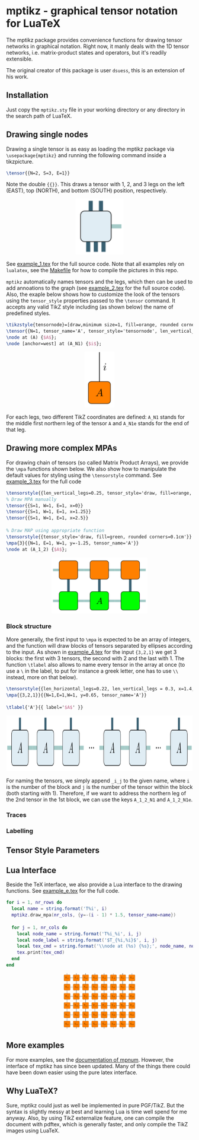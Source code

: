 mptikz - graphical tensor notation for LuaTeX
=============================================

The mptikz package provides convenience functions for drawing tensor networks in graphical notation.
Right now, it manly deals with the 1D tensor networks, i.e. matrix-product states and operators, but it's readily extensible.

The original creator of this package is user `dsuess`, this is an extension of his work.


## Installation

Just copy the `mptikz.sty` file in your working directory or any directory in the search path of LuaTeX.

## Drawing single nodes

Drawing a single tensor is as easy as loading the mptikz package via `\usepackage{mptikz}` and running the following command inside a tikzpicture.

```latex
\tensor{{N=2, S=3, E=1}}
```

Note the double `{{}}`.
This draws a tensor with 1, 2, and 3 legs on the left (EAST), top (NORTH), and bottom (SOUTH) position, respectively.

<p align='center'>
	<img height='150' src='img/example_1.svg'>
</p>

See [example_1.tex](example_1.tex) for the full source code.
Note that all examples rely on `lualatex`, see the [Makefile](Makefile) for how to compile the pictures in this repo.

`mptikz` automatically names tensors and the legs, which then can be used to add annoations to the graph (see [example_2.tex](example_2.tex) for the full source code).
Also, the exaple below shows how to customize the look of the tensors using the `tensor_style` properties passed to the `\tensor` command.
It accepts any valid TikZ style including (as shown below) the name of predefined styles.

```latex
\tikzstyle{tensornode}=[draw,minimum size=1, fill=orange, rounded corners=0.1cm]
\tensor{{N=1, tensor_name='A', tensor_style='tensornode', len_vertical_legs=1, leg_style='line width= .2mm', leg_color_NS='black'}}
\node at (A) {$A$};
\node [anchor=west] at (A_N1) {$i$};
```

<p align='center'>
	<img height='150' src='img/example_2.svg'>
</p>

For each legs, two different TikZ coordinates are defined:
`A_N1` stands for the middle first northern leg of the tensor `A` and `A_N1e` stands for the end of that leg.

## Drawing more complex MPAs

For drawing chain of tensors (so called Matrix Product Arrays), we provide the `\mpa` functions shown below.
We also show how to manipulate the default values for styling using the `\tensorstyle` command.
See [example_3.tex](example_3.tex) for the full code

```latex
\tensorstyle{{len_vertical_legs=0.25, tensor_style='draw, fill=orange, rounded corners=0.1cm'}}
% Draw MPA manually
\tensor{{S=1, W=1, E=1, x=0}}
\tensor{{S=1, W=1, E=1, x=1.25}}
\tensor{{S=1, W=1, E=1, x=2.5}}

% Draw MAP using appropriate function
\tensorstyle{{tensor_style='draw, fill=green, rounded corners=0.1cm'}}
\mpa{3}{{N=1, E=1, W=1, y=-1.25, tensor_name='A'}}
\node at (A_1_2) {$A$};
```

<p align='center'>
	<img height='150' src='img/example_3.svg'>
</p>

### Block structure

More generally, the first input to `\mpa` is expected to be an array of integers, and the function will draw blocks of tensors separated by ellipses according to the input. As shown in [example_4.tex](example_4.tex) for the input `{3,2,1}` we get 3 blocks: the first with 3 tensors, the second with 2 and the last with 1. The function `\tlabel` also allows to name every tensor in the array at once (to use a `\` in the label, to put for instance a greek letter, one has to use `\\` instead, more on that below).

```latex
\tensorstyle{{len_horizontal_legs=0.22, len_vertical_legs = 0.3, x=1.4, tensor_width=0.85, tensor_height=0.85 }}
\mpa{{3,2,1}}{{N=1,E=1,W=1, y=0.65, tensor_name='A'}}

\tlabel{'A'}{{ label='$A$' }}
```
<p align='center'>
	<img height='150' src='img/example_4.svg'>
</p>

For naming the tensors, we simply append `_i_j` to the given name, where `i` is the number of the block and `j` is the number of the tensor within the block (both starting with 1).
Therefore, if we want to address the northern leg of the 2nd tensor in the 1st block, we can use the keys `A_1_2_N1` and `A_1_2_N1e`.

### Traces

### Labelling

## Tensor Style Parameters


## Lua Interface

Beside the TeX interface, we also provide a Lua interface to the drawing functions.
See [example_e.tex](example_e.tex) for the full code.

```Lua
for i = 1, nr_rows do
  local name = string.format('T%i', i)
  mptikz.draw_mpa(nr_cols, {y=-(i - 1) * 1.5, tensor_name=name})

  for j = 1, nr_cols do
    local node_name = string.format('T%i_%i', i, j)
    local node_label = string.format('$T_{%i,%i}$', i, j)
    local tex_cmd = string.format('\\node at (%s) {%s};', node_name, node_label)
    tex.print(tex_cmd)
  end
end
```

<p align='center'>
	<img height='150' src='img/example_e.svg'>
</p>


## More examples

For more examples, see the [documentation of mpnum](https://github.com/dseuss/mpnum/tree/feat-docs/docs/fig).
However, the interface of mptikz has since been updated.
Many of the things there could have been down easier using the pure latex interface.


## Why LuaTeX?

Sure, mptikz could just as well be implemented in pure PGF/TikZ.
But the syntax is slightly messy at best and learning Lua is time well spend for me anyway.
Also, by using TikZ externalize feature, one can compile the document with pdftex, which is generally faster, and only compile the TikZ images using LuaTeX.
